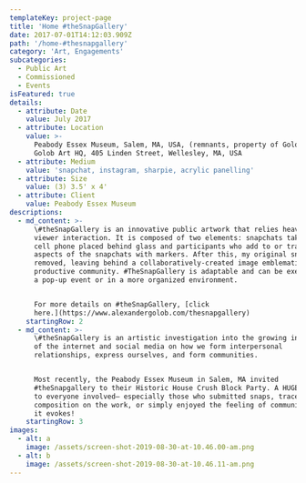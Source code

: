 ```yaml
---
templateKey: project-page
title: 'Home #theSnapGallery'
date: 2017-07-01T14:12:03.909Z
path: '/home-#thesnapgallery'
category: 'Art, Engagements'
subcategories:
  - Public Art
  - Commissioned
  - Events
isFeatured: true
details:
  - attribute: Date
    value: July 2017
  - attribute: Location
    value: >-
      Peabody Essex Museum, Salem, MA, USA, (remnants, property of Golob Art)
      Golob Art HQ, 405 Linden Street, Wellesley, MA, USA
  - attribute: Medium
    value: 'snapchat, instagram, sharpie, acrylic panelling'
  - attribute: Size
    value: (3) 3.5' x 4'
  - attribute: Client
    value: Peabody Essex Museum
descriptions:
  - md_content: >-
      \#theSnapGallery is an innovative public artwork that relies heavily on
      viewer interaction. It is composed of two elements: snapchats taken on my
      cell phone placed behind glass and participants who add to or trace
      aspects of the snapchats with markers. After this, my original snapchat is
      removed, leaving behind a collaboratively-created image emblematic of a
      productive community. #TheSnapGallery is adaptable and can be executed as
      a pop-up event or in a more organized environment.


      For more details on #theSnapGallery, [click
      here.](https://www.alexandergolob.com/thesnapgallery)
    startingRow: 2
  - md_content: >-
      \#theSnapGallery is an artistic investigation into the growing influence
      of the internet and social media on how we form interpersonal
      relationships, express ourselves, and form communities.


      Most recently, the Peabody Essex Museum in Salem, MA invited
      #theSnapgallery to their Historic House Crush Block Party. A HUGE thanks
      to everyone involved– especially those who submitted snaps, traced a
      composition on the work, or simply enjoyed the feeling of community I hope
      it evokes!
    startingRow: 3
images:
  - alt: a
    image: /assets/screen-shot-2019-08-30-at-10.46.00-am.png
  - alt: b
    image: /assets/screen-shot-2019-08-30-at-10.46.11-am.png
---
```


